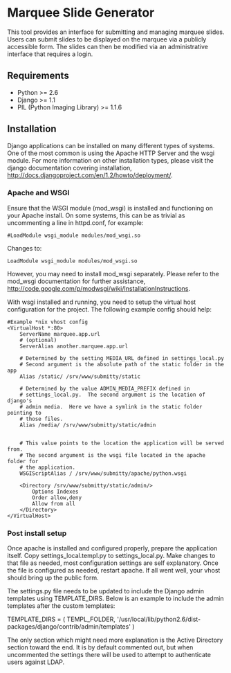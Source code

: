 # Marquee Slide Generator #

This tool provides an interface for submitting and managing marquee slides.  Users can submit slides to be displayed on the marquee via a publicly accessible form.  The slides can then be modified via an administrative interface that requires a login.

## Requirements ##

 * Python >= 2.6
 * Django >= 1.1
 * PIL (Python Imaging Library) >= 1.1.6

## Installation ##

Django applications can be installed on many different types of systems.  One of the most common is using the Apache HTTP Server and the wsgi module.  For more information on other installation types, please visit the django documentation covering installation, http://docs.djangoproject.com/en/1.2/howto/deployment/.

### Apache and WSGI ###

Ensure that the WSGI module (mod\_wsgi) is installed and functioning on your Apache install.  On some systems, this can be as trivial as uncommenting a line in httpd.conf, for example:

	#LoadModule wsgi_module modules/mod_wsgi.so

Changes to:

	LoadModule wsgi_module modules/mod_wsgi.so

However, you may need to install mod\_wsgi separately.  Please refer to the mod\_wsgi documentation for further assistance, http://code.google.com/p/modwsgi/wiki/InstallationInstructions.

With wsgi installed and running, you need to setup the virtual host configuration for the project.  The following example config should help:

	#Example *nix vhost config
	<VirtualHost *:80>
		ServerName marquee.app.url
		# (optional)
		ServerAlias another.marquee.app.url

		# Determined by the setting MEDIA_URL defined in settings_local.py
		# Second argument is the absolute path of the static folder in the app
		Alias /static/ /srv/www/submitty/static
		
		# Determined by the value ADMIN_MEDIA_PREFIX defined in
		# settings_local.py.  The second argument is the location of django's
		# admin media.  Here we have a symlink in the static folder pointing to
		# those files.
		Alias /media/ /srv/www/submitty/static/admin
		
		
		# This value points to the location the application will be served from.
		# The second argument is the wsgi file located in the apache folder for
		# the application.
		WSGIScriptAlias / /srv/www/submitty/apache/python.wsgi
		
		<Directory /srv/www/submitty/static/admin/>
			Options Indexes
			Order allow,deny
			Allow from all
		</Directory>
	</VirtualHost>

### Post install setup ###

Once apache is installed and configured properly, prepare the application itself.  Copy settings\_local.templ.py to settings\_local.py.  Make changes to that file as needed, most configuration settings are self explanatory.  Once the file is configured as needed, restart apache.  If all went well, your vhost should bring up the public form.

The settings.py file needs to be updated to include the Django admin templates using TEMPLATE_DIRS. Below is an example to include the admin templates after the custom templates:

TEMPLATE_DIRS = (
	TEMPL_FOLDER,
	'/usr/local/lib/python2.6/dist-packages/django/contrib/admin/templates'
	)


The only section which might need more explanation is the Active Directory section toward the end.  It is by default commented out, but when uncommented the settings there will be used to attempt to authenticate users against LDAP.